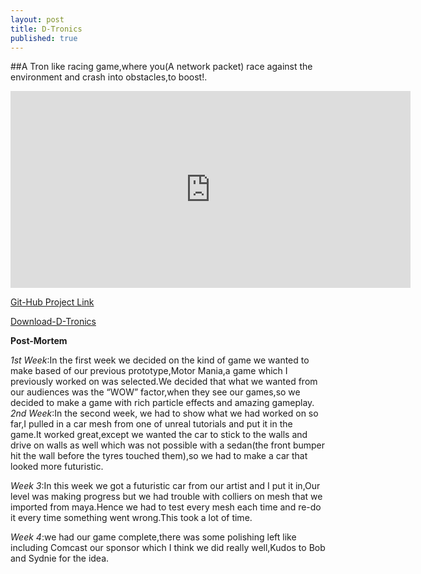 ```yaml
---
layout: post
title: D-Tronics
published: true
---
```



##A Tron like racing game,where you(A network packet) race against the environment and crash into obstacles,to boost!.
<iframe width="640" height="315" src="https://www.youtube.com/embed/iB-GxmxKy3Y" frameborder="0" allowfullscreen></iframe>

[Git-Hub Project Link](https://github.com/yashasg/Rapid5 "D-Tronics")

[Download-D-Tronics](http://sydmoe.itch.io/d-tronics)

**Post-Mortem**

_1st Week_:In the first week we decided on the kind of game we wanted to make based of our
previous prototype,Motor Mania,a game which I previously worked on was selected.We
decided that what we wanted from our audiences was the “WOW” factor,when they see our
games,so we decided to make a game with rich particle effects and amazing gameplay.
_2nd Week_:In the second week, we had to show what we had worked on so far,I pulled in a
car mesh from one of unreal tutorials and put it in the game.It worked great,except we
wanted the car to stick to the walls and drive on walls as well which was not possible with a
sedan(the front bumper hit the wall before the tyres touched them),so we had to make a
car that looked more futuristic.

_Week 3_:In this week we got a futuristic car from our artist and I put it in,Our level was
making progress but we had trouble with colliers on mesh that we imported from
maya.Hence we had to test every mesh each time and re-do it every time something went
wrong.This took a lot of time.

_Week 4_:we had our game complete,there was some polishing left like
including Comcast our sponsor which I think we did really well,Kudos to Bob and Sydnie for
the idea.
